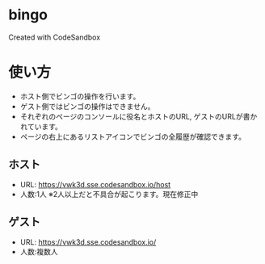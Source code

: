 # bingo
Created with CodeSandbox

# 使い方
- ホスト側でビンゴの操作を行います。
- ゲスト側ではビンゴの操作はできません。
- それぞれのページのコンソールに役名とホストのURL, ゲストのURLが書かれています。
- ページの右上にあるリストアイコンでビンゴの全履歴が確認できます。

## ホスト
- URL: https://vwk3d.sse.codesandbox.io/host
- 人数:1人 ※2人以上だと不具合が起こります。現在修正中

## ゲスト
- URL: https://vwk3d.sse.codesandbox.io/
- 人数:複数人
